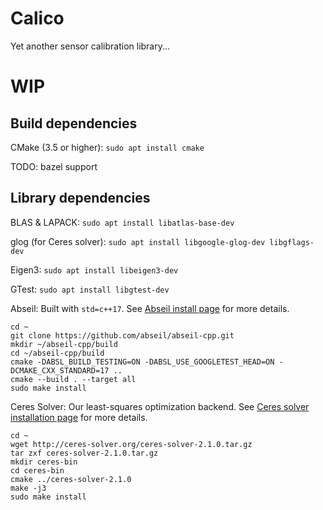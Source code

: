 # Calico
Yet another sensor calibration library...

# WIP
## Build dependencies

CMake (3.5 or higher): `sudo apt install cmake`

TODO: bazel support

## Library dependencies

BLAS & LAPACK: `sudo apt install libatlas-base-dev` 

glog (for Ceres solver): `sudo apt install libgoogle-glog-dev libgflags-dev`

Eigen3: `sudo apt install libeigen3-dev`

GTest: `sudo apt install libgtest-dev`

Abseil: Built with `std=c++17`. See [Abseil install page](https://abseil.io/docs/cpp/quickstart-cmake#getting-the-abseil-code) for more details.
```
cd ~
git clone https://github.com/abseil/abseil-cpp.git
mkdir ~/abseil-cpp/build
cd ~/abseil-cpp/build
cmake -DABSL_BUILD_TESTING=ON -DABSL_USE_GOOGLETEST_HEAD=ON -DCMAKE_CXX_STANDARD=17 ..
cmake --build . --target all
sudo make install
```

Ceres Solver: Our least-squares optimization backend. See [Ceres solver installation page](http://ceres-solver.org/installation.html) for more details.
```
cd ~
wget http://ceres-solver.org/ceres-solver-2.1.0.tar.gz
tar zxf ceres-solver-2.1.0.tar.gz
mkdir ceres-bin
cd ceres-bin
cmake ../ceres-solver-2.1.0
make -j3
sudo make install
```